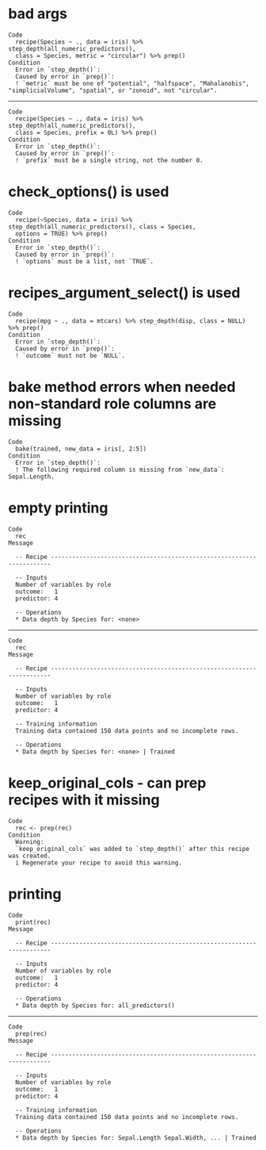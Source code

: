 # bad args

    Code
      recipe(Species ~ ., data = iris) %>% step_depth(all_numeric_predictors(),
      class = Species, metric = "circular") %>% prep()
    Condition
      Error in `step_depth()`:
      Caused by error in `prep()`:
      ! `metric` must be one of "potential", "halfspace", "Mahalanobis", "simplicialVolume", "spatial", or "zonoid", not "circular".

---

    Code
      recipe(Species ~ ., data = iris) %>% step_depth(all_numeric_predictors(),
      class = Species, prefix = 0L) %>% prep()
    Condition
      Error in `step_depth()`:
      Caused by error in `prep()`:
      ! `prefix` must be a single string, not the number 0.

# check_options() is used

    Code
      recipe(~Species, data = iris) %>% step_depth(all_numeric_predictors(), class = Species,
      options = TRUE) %>% prep()
    Condition
      Error in `step_depth()`:
      Caused by error in `prep()`:
      ! `options` must be a list, not `TRUE`.

# recipes_argument_select() is used

    Code
      recipe(mpg ~ ., data = mtcars) %>% step_depth(disp, class = NULL) %>% prep()
    Condition
      Error in `step_depth()`:
      Caused by error in `prep()`:
      ! `outcome` must not be `NULL`.

# bake method errors when needed non-standard role columns are missing

    Code
      bake(trained, new_data = iris[, 2:5])
    Condition
      Error in `step_depth()`:
      ! The following required column is missing from `new_data`: Sepal.Length.

# empty printing

    Code
      rec
    Message
      
      -- Recipe ----------------------------------------------------------------------
      
      -- Inputs 
      Number of variables by role
      outcome:   1
      predictor: 4
      
      -- Operations 
      * Data depth by Species for: <none>

---

    Code
      rec
    Message
      
      -- Recipe ----------------------------------------------------------------------
      
      -- Inputs 
      Number of variables by role
      outcome:   1
      predictor: 4
      
      -- Training information 
      Training data contained 150 data points and no incomplete rows.
      
      -- Operations 
      * Data depth by Species for: <none> | Trained

# keep_original_cols - can prep recipes with it missing

    Code
      rec <- prep(rec)
    Condition
      Warning:
      `keep_original_cols` was added to `step_depth()` after this recipe was created.
      i Regenerate your recipe to avoid this warning.

# printing

    Code
      print(rec)
    Message
      
      -- Recipe ----------------------------------------------------------------------
      
      -- Inputs 
      Number of variables by role
      outcome:   1
      predictor: 4
      
      -- Operations 
      * Data depth by Species for: all_predictors()

---

    Code
      prep(rec)
    Message
      
      -- Recipe ----------------------------------------------------------------------
      
      -- Inputs 
      Number of variables by role
      outcome:   1
      predictor: 4
      
      -- Training information 
      Training data contained 150 data points and no incomplete rows.
      
      -- Operations 
      * Data depth by Species for: Sepal.Length Sepal.Width, ... | Trained

